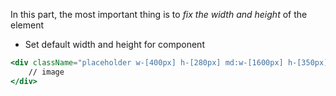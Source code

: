 In this part, the most important thing is to *fix the width and height* of the element

- Set default width and height for component
```jsx
<div className="placeholder w-[400px] h-[280px] md:w-[1600px] h-[350px]">
	// image
</div>
```